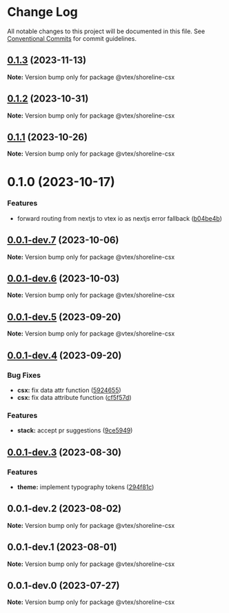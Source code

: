 # Change Log

All notable changes to this project will be documented in this file.
See [Conventional Commits](https://conventionalcommits.org) for commit guidelines.

## [0.1.3](https://github.com/vtex/shoreline/compare/@vtex/shoreline-csx@0.1.2...@vtex/shoreline-csx@0.1.3) (2023-11-13)

**Note:** Version bump only for package @vtex/shoreline-csx

## [0.1.2](https://github.com/vtex/shoreline/compare/@vtex/shoreline-csx@0.1.1...@vtex/shoreline-csx@0.1.2) (2023-10-31)

**Note:** Version bump only for package @vtex/shoreline-csx

## [0.1.1](https://github.com/vtex/shoreline/compare/@vtex/shoreline-csx@0.1.0...@vtex/shoreline-csx@0.1.1) (2023-10-26)

**Note:** Version bump only for package @vtex/shoreline-csx

# 0.1.0 (2023-10-17)

### Features

- forward routing from nextjs to vtex io as nextjs error fallback ([b04be4b](https://github.com/vtex/shoreline/commit/b04be4bae9d20124443e762c661d7719cdb3d22d))

## [0.0.1-dev.7](https://github.com/vtex/shoreline/compare/@vtex/shoreline-csx@0.0.1-dev.6...@vtex/shoreline-csx@0.0.1-dev.7) (2023-10-06)

**Note:** Version bump only for package @vtex/shoreline-csx

## [0.0.1-dev.6](https://github.com/vtex/shoreline/compare/@vtex/shoreline-csx@0.0.1-dev.5...@vtex/shoreline-csx@0.0.1-dev.6) (2023-10-03)

**Note:** Version bump only for package @vtex/shoreline-csx

## [0.0.1-dev.5](https://github.com/vtex/shoreline/compare/@vtex/shoreline-csx@0.0.1-dev.4...@vtex/shoreline-csx@0.0.1-dev.5) (2023-09-20)

**Note:** Version bump only for package @vtex/shoreline-csx

## [0.0.1-dev.4](https://github.com/vtex/shoreline/compare/@vtex/shoreline-csx@0.0.1-dev.3...@vtex/shoreline-csx@0.0.1-dev.4) (2023-09-20)

### Bug Fixes

- **csx:** fix data attr function ([5924655](https://github.com/vtex/shoreline/commit/59246559d9ea631e858896d1a1f52dafcb197976))
- **csx:** fix data attribute function ([cf5f57d](https://github.com/vtex/shoreline/commit/cf5f57dc70a1e979243c070833d1493da8ad2e03))

### Features

- **stack:** accept pr suggestions ([9ce5949](https://github.com/vtex/shoreline/commit/9ce594928ced77370367cd1fb21b2e8458201943))

## [0.0.1-dev.3](https://github.com/vtex/shoreline/compare/@vtex/shoreline-csx@0.0.1-dev.2...@vtex/shoreline-csx@0.0.1-dev.3) (2023-08-30)

### Features

- **theme:** implement typography tokens ([294f81c](https://github.com/vtex/shoreline/commit/294f81c24f902a88066d08aac2791f20fb585c26))

## 0.0.1-dev.2 (2023-08-02)

**Note:** Version bump only for package @vtex/shoreline-csx

## 0.0.1-dev.1 (2023-08-01)

**Note:** Version bump only for package @vtex/shoreline-csx

## 0.0.1-dev.0 (2023-07-27)

**Note:** Version bump only for package @vtex/shoreline-csx

